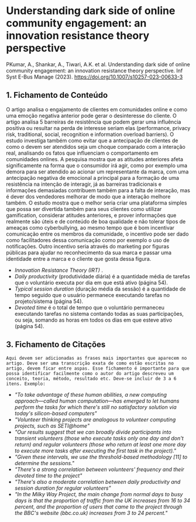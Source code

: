 

# Understanding dark side of online community engagement: an innovation resistance theory perspective

PKumar, A., Shankar, A., Tiwari, A.K. et al. Understanding dark side of online community engagement: an innovation resistance theory perspective. Inf Syst E-Bus Manage (2023). https://doi.org/10.1007/s10257-023-00633-3

## 1. Fichamento de Conteúdo

O artigo analisa o engajamento de clientes em comunidades online e como uma emoção negativa anterior pode gerar o desinteresse do cliente. O artigo analisa 5 barreiras de resistência que podem gerar uma influência positiva ou resultar na perda de interesse seriam elas (performance, privacy risk, traditional, social, recognition e information overload barriers). O estudo investiga também como evitar que a antecipação de clientes de como o devem ser atendidos seja um choque comparado com a interação real, analisando os fatos que influenciam o comportamento em comunidades onlines. A pesquisa mostra que as atitudes anteriores afeta significamente na forma que o consumidor irá agir, como por exemplo uma demora para ser atendido ao acionar um representante da marca, com uma antecipação negativa de emocional a principal para a formação de uma resistência na intenção de interagir, já as barreiras tradicionais e informações demasiadas contribuem também para a falta de interação, mas é dever dos vendedores melhorar de modo que a interação melhore também. O estudo mostra que o melhor seria criar uma plataforma simples que possa ser divertida também para seus clientes como utilizar gamification, considerar atitudes anteriores, e prover informações que realmente são úteis e de conteúdo de boa qualidade e não tolerar tipos de ameaças como cyberbullying, ao mesmo tempo que é bom incentivar comunicação entre os membros da comunidade, o incentivo pode ser dado como facilitadores dessa comunicação como por exemplo o uso de notificações. Outro incentivo seria através do marketing por figuras públicas para ajudar no reconhecimento da sua marca e passar uma identidade entre a marca e o cliente que gosta dessa figura.

* _Innovation Resistance Theory (IRT)_ .
* _Daily productivity_ (produtividade diária) é a quantidade média de tarefas que o voluntário executa por dia em que está ativo (página 54).
* _Typical session duration_ (duração média da sessão) é a quantidade de tempo seguido que o usuário permanece executando tarefas no projeto/sistema (página 54).
* _Devoted time_ é o total de tempo que o voluntário permaneceu executando tarefas no sistema contando todas as suas participações, ou seja, somando as horas em todos os dias em que esteve ativo (página 54).

## 3. Fichamento de Citações 

`Aqui devem ser adicionadas as frases mais importantes que aparecem no artigo. Deve ser uma transcrição exata de como estão escritas no artigo, devem ficar entre aspas. Esse fichamento é importante para que possa identificar facilmente como o autor do artigo descreveu um conceito, teoria, método, resultado etc. Deve-se incluir de 3 a 6  itens. Exemplo:`


* _"To take advantage of these human abilities, a new computing approach—called human computation—has emerged to let humans perform the tasks for which there's still no satisfactory solution via today's silicon-based computers"_
* _"Volunteer thinking projects are analogous to volunteer computing projects, such as SETI@home"_
* _"Our results suggest that we can broadly divide participants into transient volunteers (those who execute tasks only one day and don't return) and regular volunteers (those who return at least one more day to execute more tasks after executing the first task in the project)."_
* _"Given these intervals, we use the threshold-based methodology [11] to determine the sessions."_
* _"There's a strong correlation between volunteers' frequency and their devoted time to the project"_
* _"There's also a moderate correlation between daily productivity and session duration for regular volunteers"_
* _"In the Milky Way Project, the main change from normal days to busy days is that the proportion of traffic from the UK increases from 16 to 34 percent, and the proportion of users that came to the project through the BBC's website (bbc.co.uk) increases from 3 to 24 percent."_
